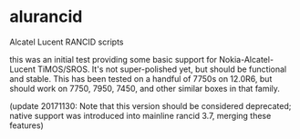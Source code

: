alurancid
=========

Alcatel Lucent RANCID scripts

this was an initial test providing some basic support for Nokia-Alcatel-Lucent TiMOS/SROS.
It's not super-polished yet, but should be functional and stable.
This has been tested on a handful of 7750s on 12.0R6, but should work on
7750, 7950, 7450, and other similar boxes in that family.

(update 20171130:
Note that this version should be considered deprecated; native support
was introduced into mainline rancid 3.7, merging these features)

